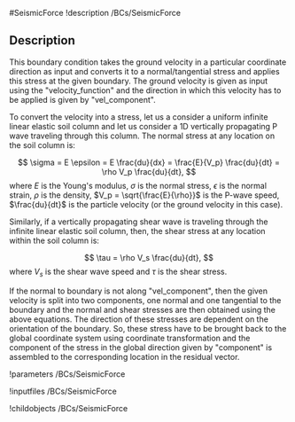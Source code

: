 #SeismicForce
!description /BCs/SeismicForce

## Description
This boundary condition takes the ground velocity in a particular coordinate direction as input and converts it to a normal/tangential stress and applies this stress at the given boundary. The ground velocity is given as input using the "velocity_function" and the direction in which this velocity has to be applied is given by "vel_component".

To convert the velocity into a stress, let us a consider a uniform infinite linear elastic soil column and let us consider a 1D vertically propagating P wave traveling through this column. The normal stress at any location on the soil column is:

$$
\sigma = E  \epsilon = E  \frac{du}{dx} = \frac{E}{V_p}  \frac{du}{dt} = \rho  V_p  \frac{du}{dt},
$$
where $E$ is the Young's modulus, $\sigma$ is the normal stress, $\epsilon$ is the normal strain, $\rho$ is the density, $V_p = \sqrt{\frac{E}{\rho}}$ is the P-wave speed, $\frac{du}{dt}$ is the particle velocity (or the ground velocity in this case).

Similarly, if a vertically propagating shear wave is traveling through the infinite linear elastic soil column, then, the shear stress at any location within the soil column is:

$$
\tau = \rho  V_s  \frac{du}{dt},
$$
where $V_s$ is the shear wave speed and $\tau$ is the shear stress.

If the normal to boundary is not along "vel_component", then the given velocity is split into two components, one normal and one tangential to the boundary and the normal and shear stresses are then obtained using the above equations. The direction of these stresses are dependent on the orientation of the boundary. So, these stress have to be brought back to the global coordinate system using coordinate transformation and the component of the stress in the global direction given by "component" is assembled to the corresponding location in the residual vector.

!parameters /BCs/SeismicForce

!inputfiles /BCs/SeismicForce

!childobjects /BCs/SeismicForce
